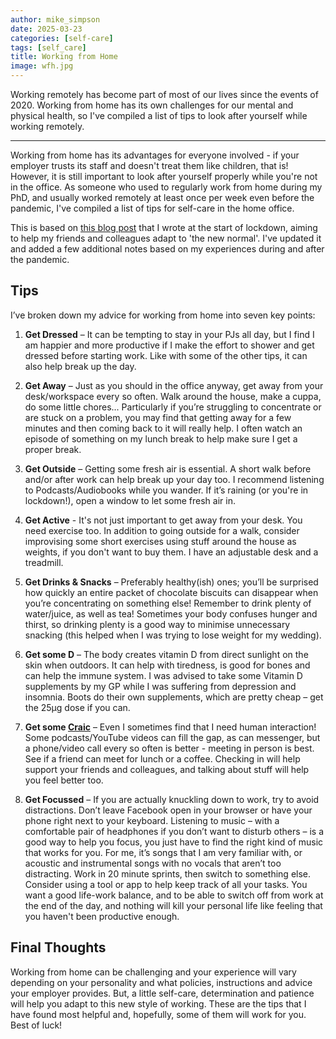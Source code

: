 ```yaml
---
author: mike_simpson
date: 2025-03-23
categories: [self-care]
tags: [self_care]
title: Working from Home
image: wfh.jpg
---
```


Working remotely has become part of most of our lives since the events of 2020. Working from home has its own challenges for
our mental and physical health, so I've compiled a list of tips to look after yourself while working remotely.

---

Working from home has its advantages for everyone involved - if your employer trusts its staff and doesn't treat
them like children, that is! However, it is still important to look after yourself properly while you're not in the office.
As someone who used to regularly work from home during my PhD, and usually worked remotely at least once per week even
before the pandemic, I've compiled a list of tips for self-care in the home office.

This is based on [this blog post](https://mdsimpson.co.uk/2020/03/working-from-home-tips/) that I wrote at the start of lockdown,
aiming to help my friends and colleagues adapt to 'the new normal'. I've updated it and added a few additional notes based on my
experiences during and after the pandemic.

## Tips

I’ve broken down my advice for working from home into seven key points:

1. **Get Dressed** – It can be tempting to stay in your PJs all day, but I find I am happier and more productive if I make the effort to shower and get dressed before starting work. Like with some of the other tips, it can also help break up the day.

2. **Get Away** – Just as you should in the office anyway, get away from your desk/workspace every so often. Walk around the house, make a cuppa, do some little chores... Particularly if you’re struggling to concentrate or are stuck on a problem, you may find that getting away for a few minutes and then coming back to it will really help. I often watch an episode of something on my lunch break to help make sure I get a proper break.

3. **Get Outside** – Getting some fresh air is essential. A short walk before and/or after work can help break up your day too. I recommend listening to Podcasts/Audiobooks while you wander. If it’s raining (or you're in lockdown!), open a window to let some fresh air in.

4. **Get Active** - It's not just important to get away from your desk. You need exercise too. In addition to going outside for a walk, consider improvising some short exercises using stuff around the house as weights, if you don't want to buy them. I have an adjustable desk and a treadmill.

5. **Get Drinks & Snacks** – Preferably healthy(ish) ones; you’ll be surprised how quickly an entire packet of chocolate biscuits can disappear when you’re concentrating on something else! Remember to drink plenty of water/juice, as well as tea! Sometimes your body confuses hunger and thirst, so drinking plenty is a good way to minimise unnecessary snacking (this helped when I was trying to lose weight for my wedding).

6. **Get some D** – The body creates vitamin D from direct sunlight on the skin when outdoors. It can help with tiredness, is good for bones and can help the immune system. I was advised to take some Vitamin D supplements by my GP while I was suffering from depression and insomnia. Boots do their own supplements, which are pretty cheap – get the 25μg dose if you can.

7. **Get some [Craic](https://en.wikipedia.org/wiki/Craic)** – Even I sometimes find that I need human interaction! Some podcasts/YouTube videos can fill the gap, as can messenger, but a phone/video call every so often is better - meeting in person is best. See if a friend can meet for lunch or a coffee. Checking in will help support your friends and colleagues, and talking about stuff will help you feel better too.

8. **Get Focussed** – If you are actually knuckling down to work, try to avoid distractions. Don’t leave Facebook open in your browser or have your phone right next to your keyboard. Listening to music – with a comfortable pair of headphones if you don’t want to disturb others – is a good way to help you focus, you just have to find the right kind of music that works for you. For me, it’s songs that I am very familiar with, or acoustic and instrumental songs with no vocals that aren’t too distracting. Work in 20 minute sprints, then switch to something else. Consider using a tool or app to help keep track of all your tasks. You want a good life-work balance, and to be able to switch off from work at the end of the day, and nothing will kill your personal life like feeling that you haven't been productive enough.

## Final Thoughts

Working from home can be challenging and your experience will vary depending on your personality and what policies, instructions and advice your employer provides. But, a little self-care, determination and patience will help you adapt to this new style of working. These are the tips that I have found most helpful and, hopefully, some of them will work for you. Best of luck!

